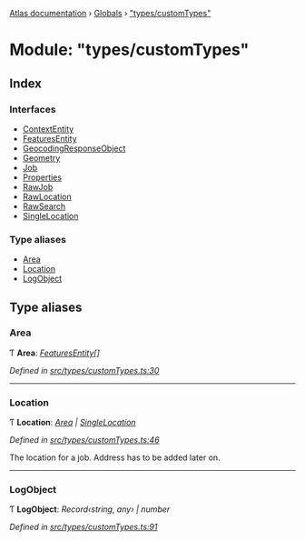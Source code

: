[Atlas documentation](../README.md) › [Globals](../globals.md) › ["types/customTypes"](_types_customtypes_.md)

# Module: "types/customTypes"

## Index

### Interfaces

* [ContextEntity](../interfaces/_types_customtypes_.contextentity.md)
* [FeaturesEntity](../interfaces/_types_customtypes_.featuresentity.md)
* [GeocodingResponseObject](../interfaces/_types_customtypes_.geocodingresponseobject.md)
* [Geometry](../interfaces/_types_customtypes_.geometry.md)
* [Job](../interfaces/_types_customtypes_.job.md)
* [Properties](../interfaces/_types_customtypes_.properties.md)
* [RawJob](../interfaces/_types_customtypes_.rawjob.md)
* [RawLocation](../interfaces/_types_customtypes_.rawlocation.md)
* [RawSearch](../interfaces/_types_customtypes_.rawsearch.md)
* [SingleLocation](../interfaces/_types_customtypes_.singlelocation.md)

### Type aliases

* [Area](_types_customtypes_.md#area)
* [Location](_types_customtypes_.md#location)
* [LogObject](_types_customtypes_.md#logobject)

## Type aliases

###  Area

Ƭ **Area**: *[FeaturesEntity](../interfaces/_types_customtypes_.featuresentity.md)[]*

*Defined in [src/types/customTypes.ts:30](https://github.com/chronark/atlas/blob/7f0bbb7/src/types/customTypes.ts#L30)*

___

###  Location

Ƭ **Location**: *[Area](_types_customtypes_.md#area) | [SingleLocation](../interfaces/_types_customtypes_.singlelocation.md)*

*Defined in [src/types/customTypes.ts:46](https://github.com/chronark/atlas/blob/7f0bbb7/src/types/customTypes.ts#L46)*

The location for a job.
Address has to be added later on.

___

###  LogObject

Ƭ **LogObject**: *Record‹string, any› | number*

*Defined in [src/types/customTypes.ts:91](https://github.com/chronark/atlas/blob/7f0bbb7/src/types/customTypes.ts#L91)*
